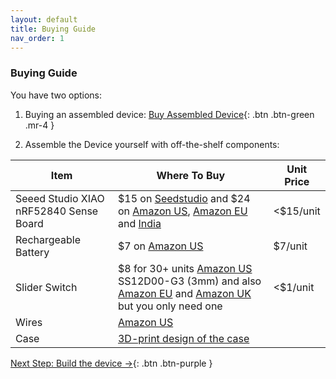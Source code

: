```yaml
---
layout: default
title: Buying Guide
nav_order: 1
---
```


### Buying Guide

You have two options:

1. Buying an assembled device:
[Buy Assembled Device](https://buy.stripe.com/6oE04101u6yx8Wk7ss){: .btn .btn-green .mr-4 }


2. Assemble the Device yourself with off-the-shelf components:

| Item | Where To Buy | Unit Price |
|--|--|--|
|Seeed Studio XIAO nRF52840 Sense Board | $15 on [Seedstudio](https://www.seeedstudio.com/Seeed-XIAO-BLE-Sense-nRF52840-p-5253.html) and $24 on [Amazon US](https://amzn.to/3TZD1pO), [Amazon EU](https://amzn.eu/d/3eG6gaA) and [India](https://robu.in/product/seeed-studio-xiao-nrf52840-sense-tinyml-tensorflow-lite-imu-microphone-bluetooth5-0/) | <$15/unit
|Rechargeable Battery | $7 on [Amazon US](https://amzn.to/3TXlE9f) | $7/unit
|Slider Switch | $8 for 30+ units [Amazon US](https://www.amazon.com/dp/B099MRCDG8) SS12D00-G3 (3mm) and also [Amazon EU](https://www.amazon.de/dp/B09TVFF6KW) and [Amazon UK](https://www.amazon.co.uk/dp/B09TVFF6KW/) but you only need one | <$1/unit
|Wires | [Amazon US](https://www.amazon.com/dp/B09X4629C1) |
|Case | [3D-print design of the case](https://github.com/BasedHardware/Omi/tree/main/assets/3d_printing_designs/Latest%20design) |

[Next Step: Build the device →](/assembly/Build_the_device/){: .btn .btn-purple }
